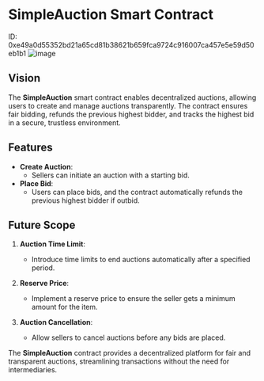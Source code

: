 # SimpleAuction Smart Contract

ID: 0xe49a0d55352bd21a65cd81b38621b659fca9724c916007ca457e5e59d50eb1b1
![image](https://github.com/user-attachments/assets/330fca64-b724-4711-8629-b58909bccfc8)

## Vision

The **SimpleAuction** smart contract enables decentralized auctions, allowing users to create and manage auctions transparently. The contract ensures fair bidding, refunds the previous highest bidder, and tracks the highest bid in a secure, trustless environment.

## Features

- **Create Auction**:
  - Sellers can initiate an auction with a starting bid.
- **Place Bid**:
  - Users can place bids, and the contract automatically refunds the previous highest bidder if outbid.

## Future Scope

1. **Auction Time Limit**:

   - Introduce time limits to end auctions automatically after a specified period.

2. **Reserve Price**:

   - Implement a reserve price to ensure the seller gets a minimum amount for the item.

3. **Auction Cancellation**:
   - Allow sellers to cancel auctions before any bids are placed.

The **SimpleAuction** contract provides a decentralized platform for fair and transparent auctions, streamlining transactions without the need for intermediaries.
